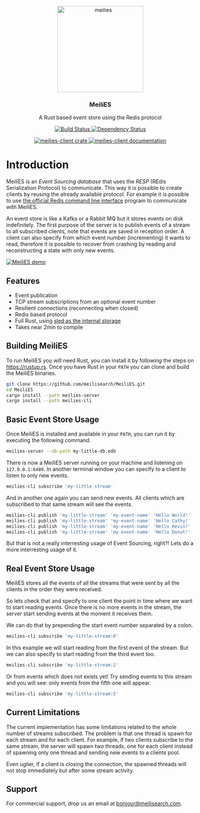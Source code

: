 <p align="center">
  <img alt="meilies" src="https://user-images.githubusercontent.com/3610253/54926921-925b3500-4f11-11e9-8cbc-0f287f48108a.png" width="230">
</p>

<h3 align="center">MeiliES</h3>

<p align="center">
  A Rust based event store using the Redis protocol
</p>

<p align="center">
  <a href="https://dev.azure.com/thomas0884/thomas/_build/latest?definitionId=10&branchName=master">
    <img alt="Build Status" src="https://dev.azure.com/thomas0884/thomas/_apis/build/status/meilisearch.MeiliES?branchName=master">
  </a>

  <a href="https://deps.rs/repo/github/meilisearch/MeiliES">
    <img alt="Dependency Status" src="https://deps.rs/repo/github/meilisearch/MeiliES/status.svg">
  </a>
</p>

<p align="center">
  <a href="https://crates.io/crates/meilies-client">
    <img alt="meilies-client crate" src="https://img.shields.io/crates/v/meilies-client.svg">
  </a>

  <a href="https://docs.rs/meilies-client">
    <img alt="meilies-client documentation" src="https://docs.rs/meilies-client/badge.svg">
  </a>
</p>

# Introduction

MeiliES is an _Event Sourcing database_ that uses the _RESP_ (REdis Serialization Protocol) to communicate.
This way it is possible to create clients by reusing the already available protocol. For example it is possible to use [the official Redis command line interface](https://redis.io/topics/rediscli) program to communicate with MeiliES.

An event store is like a Kafka or a Rabbit MQ but it stores events on disk indefinitely. The first purpose of the server is to publish events of a stream to all subscribed clients, note that events are saved in reception order. A client can also specify from which event number (incrementing) it wants to read, therefore it is possible to recover from crashing by reading and reconstructing a state with only new events.

[![MeiliES demo](https://asciinema.org/a/2o58381Fy9C4nk9yNg3EHjwH1.svg)](https://asciinema.org/a/2o58381Fy9C4nk9yNg3EHjwH1?speed=2)

## Features

- Event publication
- TCP stream subscriptions from an optional event number
- Resilient connections (reconnecting when closed)
- Redis based protocol
- Full Rust, using [sled as the internal storage](http://sled.rs)
- Takes near 2min to compile

## Building MeiliES

To run MeiliES you will need Rust, you can install it by following the steps on https://rustup.rs.
Once you have Rust in your `PATH` you can clone and build the MeiliES binaries.

```bash
git clone https://github.com/meilisearch/MeiliES.git
cd MeiliES
cargo install --path meilies-server
cargo install --path meilies-cli
```

## Basic Event Store Usage

Once MeiliES is installed and available in your `PATH`, you can run it by executing the following command.

```bash
meilies-server --db-path my-little-db.edb
```

There is now a MeiliES server running on your machine and listening on `127.0.0.1:6480`.
In another terminal window you can specify to a client to listen to only new events.

```bash
meilies-cli subscribe 'my-little-stream'
```

And in another one again you can send new events.
All clients which are subscribed to that same stream will see the events.

```bash
meilies-cli publish 'my-little-stream' 'my-event-name' 'Hello World!'
meilies-cli publish 'my-little-stream' 'my-event-name' 'Hello Cathy!'
meilies-cli publish 'my-little-stream' 'my-event-name' 'Hello Kevin!'
meilies-cli publish 'my-little-stream' 'my-event-name' 'Hello Donut!'
```

But that is not a really interresting usage of Event Sourcing, right?!
Lets do a more interresting usage of it.

## Real Event Store Usage

MeiliES stores all the events of all the streams that were sent by all the clients in the order they were received.

So lets check that and specify to one client the point in time where we want to start reading events.
Once there is no more events in the stream, the server start sending events at the moment it receives them.

We can do that by prepending the start event number separated by a colon.

```bash
meilies-cli subscribe 'my-little-stream:0'
```

In this example we will start reading from the first event of the stream.
But we can also specify to start reading from the third event too.

```bash
meilies-cli subscribe 'my-little-stream:2'
```

Or from events which does not exists yet!
Try sending events to this stream and you will see: only events from the fifth one will appear.

```bash
meilies-cli subscribe 'my-little-stream:5'
```

## Current Limitations

The current implementation has some limitations related to the whole number of streams subscribed. The problem is that one thread is spawn for each stream and for each client. For example, if two clients subscribe to the same stream, the server will spawn two threads, one for each client instead of spawning only one thread and sending new events to a clients pool.

Even uglier, if a client is closing the connection, the spawned threads will not stop immediately but after some stream activity.

## Support

For commercial support, drop us an email at bonjour@meilisearch.com.
